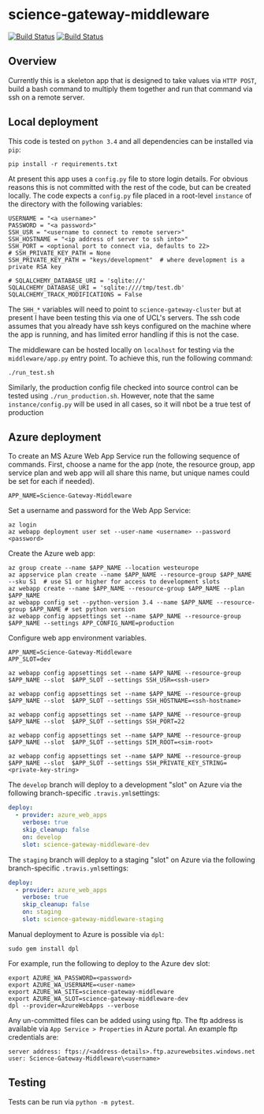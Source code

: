 # science-gateway-middleware

[![Build Status](https://travis-ci.org/alan-turing-institute/science-gateway-middleware.svg?branch=master)](https://travis-ci.org/alan-turing-institute/science-gateway-middleware)
[![Build Status](https://ci.appveyor.com/api/projects/status/github/alan-turing-institute/science-gateway-middleware?branch=master)](https://ci.appveyor.com/api/projects/status/github/alan-turing-institute/science-gateway-middleware)

## Overview

Currently this is a skeleton app that is designed to take values via `HTTP POST`, build a bash command to multiply them together and run that command via ssh on a remote server.

## Local deployment 

This code is tested on `python 3.4` and all dependencies can be installed via `pip`:

```
pip install -r requirements.txt
```

At present this app uses a `config.py` file to store login details. For obvious reasons this is not committed with the rest of the code, but can be created locally. The code expects a `config.py` file placed in a root-level `instance` of the directory with the following variables:

```
USERNAME = "<a username>"
PASSWORD = "<a password>"
SSH_USR = "<username to connect to remote server>"
SSH_HOSTNAME = "<ip address of server to ssh into>"
SSH_PORT = <optional port to connect via, defaults to 22>
# SSH_PRIVATE_KEY_PATH = None
SSH_PRIVATE_KEY_PATH = "keys/development"  # where development is a private RSA key

# SQLALCHEMY_DATABASE_URI = 'sqlite://'
SQLALCHEMY_DATABASE_URI = 'sqlite:////tmp/test.db'
SQLALCHEMY_TRACK_MODIFICATIONS = False
```

The `SHH_*` variables will need to point to `science-gateway-cluster` but at present I have been testing this via one of UCL's servers. The ssh code assumes that you already have ssh keys configured on the machine where the app is running, and has limited error handling if this is not the case.

The middleware can be hosted locally on `localhost` for testing via the `middleware/app.py` entry point. To achieve this, run the following command:

```shell
./run_test.sh
```

Similarly, the production config file checked into source control can be tested using `./run_production.sh`. However, note that the same `instance/config.py` will be used in all cases, so it will nbot be a true test of production


## Azure deployment

To create an MS Azure Web App Service run the following sequence of commands. First, choose a name for the app (note, the resource group, app service plan and web app will all share this name, but unique names could be set for each if needed).

```shell
APP_NAME=Science-Gateway-Middleware
```

Set a username and password for the Web App Service:

```
az login
az webapp deployment user set --user-name <username> --password <password>
```

Create the Azure web app:

```shell
az group create --name $APP_NAME --location westeurope
az appservice plan create --name $APP_NAME --resource-group $APP_NAME --sku S1  # use S1 or higher for access to development slots
az webapp create --name $APP_NAME --resource-group $APP_NAME --plan $APP_NAME
az webapp config set --python-version 3.4 --name $APP_NAME --resource-group $APP_NAME # set python version
az webapp config appsettings set --name $APP_NAME --resource-group $APP_NAME --settings APP_CONFIG_NAME=production
```

Configure web app environment variables.

```shell
APP_NAME=Science-Gateway-Middleware
APP_SLOT=dev

az webapp config appsettings set --name $APP_NAME --resource-group $APP_NAME --slot  $APP_SLOT --settings SSH_USR=<ssh-user>

az webapp config appsettings set --name $APP_NAME --resource-group $APP_NAME --slot  $APP_SLOT --settings SSH_HOSTNAME=<ssh-hostname>

az webapp config appsettings set --name $APP_NAME --resource-group $APP_NAME --slot  $APP_SLOT --settings SSH_PORT=22

az webapp config appsettings set --name $APP_NAME --resource-group $APP_NAME --slot  $APP_SLOT --settings SIM_ROOT=<sim-root>

az webapp config appsettings set --name $APP_NAME --resource-group $APP_NAME --slot  $APP_SLOT --settings SSH_PRIVATE_KEY_STRING=<private-key-string>
```

The `develop` branch will deploy to a development "slot" on Azure via the following branch-specific `.travis.yml`settings:

```yaml
deploy:
  - provider: azure_web_apps
    verbose: true
    skip_cleanup: false
    on: develop
    slot: science-gateway-middleware-dev
```

The `staging` branch will deploy to a staging "slot" on Azure via the following branch-specific `.travis.yml`settings:

```yaml
deploy:
  - provider: azure_web_apps
    verbose: true
    skip_cleanup: false
    on: staging
    slot: science-gateway-middleware-staging
```

Manual deployment to Azure is possible via `dpl`:

```
sudo gem install dpl
```

For example, run the following to deploy to the Azure dev slot:

```
export AZURE_WA_PASSWORD=<password>
export AZURE_WA_USERNAME=<user-name>
export AZURE_WA_SITE=science-gateway-middleware
export AZURE_WA_SLOT=science-gateway-middleware-dev
dpl --provider=AzureWebApps --verbose
```



Any un-committed files can be added using using ftp. The ftp address is available via `App Service > Properties` in Azure portal. An example ftp credentials are:

```
server address: ftps://<address-details>.ftp.azurewebsites.windows.net
user: Science-Gateway-Middleware\<username>
```

## Testing

Tests can be run via `python -m pytest`.
